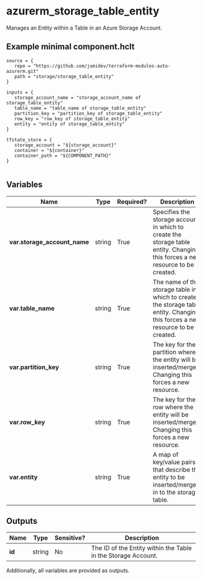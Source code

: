 # azurerm_storage_table_entity

Manages an Entity within a Table in an Azure Storage Account.

## Example minimal component.hclt

```hcl
source = {
   repo = "https://github.com/jumidev/terraform-modules-auto-azurerm.git" 
   path = "storage/storage_table_entity" 
}

inputs = {
   storage_account_name = "storage_account_name of storage_table_entity" 
   table_name = "table_name of storage_table_entity" 
   partition_key = "partition_key of storage_table_entity" 
   row_key = "row_key of storage_table_entity" 
   entity = "entity of storage_table_entity" 
}

tfstate_store = {
   storage_account = "${storage_account}" 
   container = "${container}" 
   container_path = "${COMPONENT_PATH}" 
}


```

## Variables

| Name | Type | Required? |  Description |
| ---- | ---- | --------- |  ----------- |
| **var.storage_account_name** | string | True | Specifies the storage account in which to create the storage table entity. Changing this forces a new resource to be created. | 
| **var.table_name** | string | True | The name of the storage table in which to create the storage table entity. Changing this forces a new resource to be created. | 
| **var.partition_key** | string | True | The key for the partition where the entity will be inserted/merged. Changing this forces a new resource. | 
| **var.row_key** | string | True | The key for the row where the entity will be inserted/merged. Changing this forces a new resource. | 
| **var.entity** | string | True | A map of key/value pairs that describe the entity to be inserted/merged in to the storage table. | 



## Outputs

| Name | Type | Sensitive? | Description |
| ---- | ---- | --------- | --------- |
| **id** | string | No  | The ID of the Entity within the Table in the Storage Account. | 

Additionally, all variables are provided as outputs.
